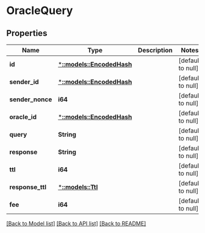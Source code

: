 # OracleQuery

## Properties
Name | Type | Description | Notes
------------ | ------------- | ------------- | -------------
**id** | [***::models::EncodedHash**](EncodedHash.md) |  | [default to null]
**sender_id** | [***::models::EncodedHash**](EncodedHash.md) |  | [default to null]
**sender_nonce** | **i64** |  | [default to null]
**oracle_id** | [***::models::EncodedHash**](EncodedHash.md) |  | [default to null]
**query** | **String** |  | [default to null]
**response** | **String** |  | [default to null]
**ttl** | **i64** |  | [default to null]
**response_ttl** | [***::models::Ttl**](TTL.md) |  | [default to null]
**fee** | **i64** |  | [default to null]

[[Back to Model list]](../README.md#documentation-for-models) [[Back to API list]](../README.md#documentation-for-api-endpoints) [[Back to README]](../README.md)


